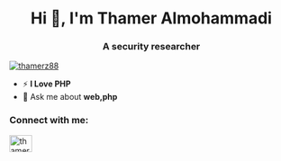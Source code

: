 <h1 align="center">Hi 👋, I'm Thamer Almohammadi</h1>
<h3 align="center">A security researcher</h3>

<p align="left"> <a href="https://twitter.com/thamerz88" target="blank"><img src="https://img.shields.io/twitter/follow/thamerz88?logo=twitter&style=for-the-badge" alt="thamerz88" /></a> </p>

- ⚡ **I Love PHP**
- 💬 Ask me about **web,php**

<h3 align="left">Connect with me:</h3>
<p align="left">
<a href="https://twitter.com/thamerz88" target="blank"><img align="center" src="https://raw.githubusercontent.com/rahuldkjain/github-profile-readme-generator/master/src/images/icons/Social/twitter.svg" alt="thamerz88" height="30" width="40" /></a>
</p>
